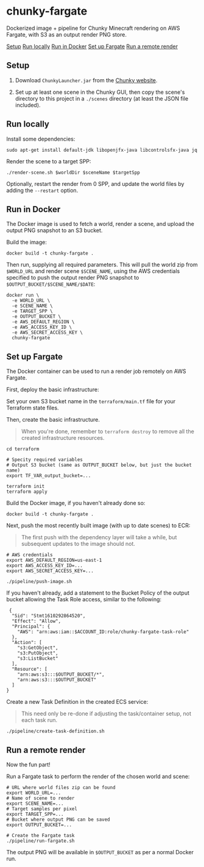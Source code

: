 # chunky-fargate

Dockerized image + pipeline for Chunky Minecraft rendering on AWS Fargate, with
S3 as an output render PNG store.

[Setup](#setup)
[Run locally](#run-locally)
[Run in Docker](#run-in-docker)
[Set up Fargate](#set-up-fargate)
[Run a remote render](#run-a-remote-render)

## Setup

1. Download `ChunkyLauncher.jar` from the
[Chunky website](https://chunky.llbit.se/).

2. Set up at least one scene in the Chunky GUI, then copy the scene's directory
   to this project in a `./scenes` directory (at least the JSON file included).

## Run locally

Install some dependencies:

```shell
sudo apt-get install default-jdk libopenjfx-java libcontrolsfx-java jq
```

Render the scene to a target SPP:

```shell
./render-scene.sh $worldDir $sceneName $targetSpp
```

Optionally, restart the render from 0 SPP, and update the world files by adding
the `--restart` option.


## Run in Docker

The Docker image is used to fetch a world, render a scene, and upload the output
PNG snapshot to an S3 bucket.

Build the image:

```shell
docker build -t chunky-fargate .
```

Then run, supplying all required parameters. This will pull the world zip from
`$WORLD_URL` and render scene `$SCENE_NAME`, using the AWS credentials
specified to push the output render PNG snapshot to `$OUTPUT_BUCKET/$SCENE_NAME/$DATE`:

```shell
docker run \
  -e WORLD_URL \
  -e SCENE_NAME \
  -e TARGET_SPP \
  -e OUTPUT_BUCKET \
  -e AWS_DEFAULT_REGION \
  -e AWS_ACCESS_KEY_ID \
  -e AWS_SECRET_ACCESS_KEY \
  chunky-fargate
```

## Set up Fargate

The Docker container can be used to run a render job remotely on AWS Fargate.

First, deploy the basic infrastructure:

Set your own S3 bucket name in the `terraform/main.tf` file for your Terraform
state files.

Then, create the basic infrastructure.

> When you're done, remember to `terraform destroy` to remove all the created
> infrastructure resources.

```shell
cd terraform

# Specity required variables
# Output S3 bucket (same as OUTPUT_BUCKET below, but just the bucket name)
export TF_VAR_output_bucket=...

terraform init
terraform apply
```

Build the Docker image, if you haven't already done so:

```shell
docker build -t chunky-fargate .
```

Next, push the most recently built image (with up to date scenes) to ECR:

> The first push with the dependency layer will take a while, but subsequent
> updates to the image should not.

```shell
# AWS credentials
export AWS_DEFAULT_REGION=us-east-1
export AWS_ACCESS_KEY_ID=...
export AWS_SECRET_ACCESS_KEY=...

./pipeline/push-image.sh
```

If you haven't already, add a statement to the Bucket Policy of the output
bucket allowing the Task Role access, similar to the following:

```
 {
  "Sid": "Stmt1610292864520",
  "Effect": "Allow",
  "Principal": {
    "AWS": "arn:aws:iam::$ACCOUNT_ID:role/chunky-fargate-task-role"
  },
  "Action": [
    "s3:GetObject",
    "s3:PutObject",
    "s3:ListBucket"
  ],
  "Resource": [
    "arn:aws:s3:::$OUTPUT_BUCKET/*",
    "arn:aws:s3:::$OUTPUT_BUCKET"
  ]
}
```

Create a new Task Definition in the created ECS service:

> This need only be re-done if adjusting the task/container setup, not each task
> run.

```shell
./pipeline/create-task-definition.sh
```

## Run a remote render

Now the fun part!

Run a Fargate task to perform the render of the chosen world and scene:

```shell
# URL where world files zip can be found
export WORLD_URL=...
# Name of scene to render
export SCENE_NAME=...
# Target samples per pixel
export TARGET_SPP=...
# Bucket where output PNG can be saved
export OUTPUT_BUCKET=...

# Create the Fargate task
./pipeline/run-fargate.sh
```

The output PNG will be available in `$OUTPUT_BUCKET` as per a normal Docker run.

